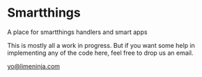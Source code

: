 # Smartthings
A place for smartthings handlers and smart apps

This is mostly all a work in progress. But if you want some help in implementing any of the code here, feel free to drop us an email.

yo@limeninja.com
